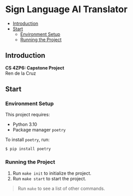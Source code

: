 # Sign Language AI Translator  <!-- omit from toc -->
 
- [Introduction](#introduction)
- [Start](#start)
  - [Environment Setup](#environment-setup)
  - [Running the Project](#running-the-project)

## Introduction

**CS 4ZP6: Capstone Project**  
Ren de la Cruz

## Start

### Environment Setup

This project requires:
- Python 3.10
- Package manager `poetry`

To install `poetry`, run:

```sh
$ pip install poetry
```

### Running the Project

1. Run `make init` to initialize the project.
2. Run `make start` to start the project.

> Run `make` to see a list of other commands.
